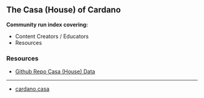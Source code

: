 ## The Casa (House) of Cardano 

**Community run index covering:**
- Content Creators / Educators
- Resources

### Resources
- [Github Repo Casa (House) Data](https://github.com/selfdriven-octo/cardano-casa/tree/main/data)

---

 - [cardano.casa](https://cardano.casa)